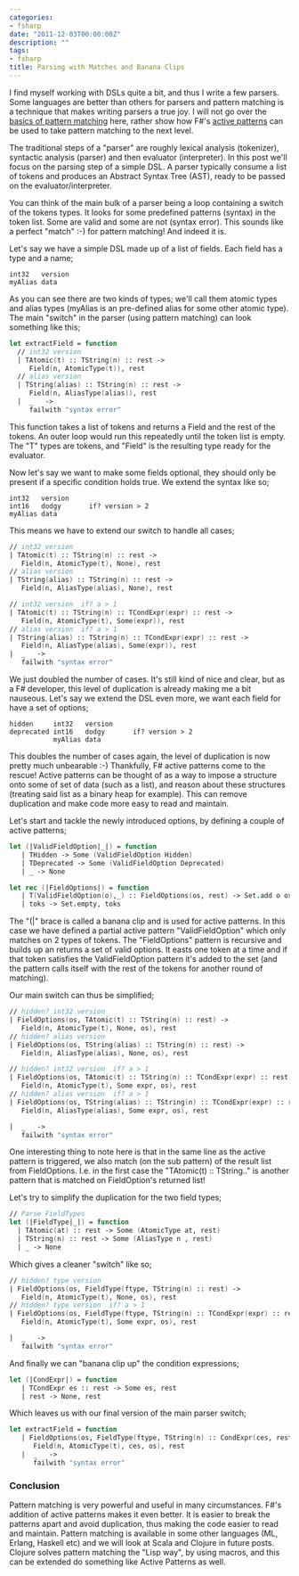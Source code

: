 ```yaml
---
categories:
- fsharp
date: "2011-12-03T00:00:00Z"
description: ""
tags:
- fsharp
title: Parsing with Matches and Banana Clips
---
```


I find myself working with DSLs quite a bit, and thus I write a few parsers. Some languages are better than others for parsers and pattern matching is a technique that makes writing parsers a true joy. I will not go over the [basics of pattern matching](http://msdn.microsoft.com/en-us/library/dd547125.aspx) here, rather show how F#'s [active patterns](http://msdn.microsoft.com/en-us/library/dd233248.aspx) can be used to take pattern matching to the next level.

The traditional steps of a "parser" are roughly lexical analysis (tokenizer), syntactic analysis (parser) and then evaluator (interpreter). In this post we'll focus on the parsing step of a simple DSL. A parser typically consume a list of tokens and produces an Abstract Syntax Tree (AST), ready to be passed on the evaluator/interpreter.

You can think of the main bulk of a parser being a loop containing a switch of the tokens types. It looks for some predefined patterns (syntax) in the token list. Some are valid and some are not (syntax error). This sounds like a perfect "match" :-) for pattern matching! And indeed it is.

Let's say we have a simple DSL made up of a list of fields. Each field has a type and a name;

```
int32   version
myAlias data
```

As you can see there are two kinds of types; we'll call them atomic types and alias types (myAlias is an pre-defined alias for some other atomic type). The main "switch" in the parser (using pattern matching) can look something like this;

```fsharp
let extractField = function
  // int32 version
  | TAtomic(t) :: TString(n) :: rest ->
     Field(n, AtomicType(t)), rest
  // alias version
  | TString(alias) :: TString(n) :: rest ->
     Field(n, AliasType(alias)), rest
  |  _   ->
     failwith "syntax error"
```

This function takes a list of tokens and returns a Field and the rest of the tokens. An outer loop would run this repeatedly until the token list is empty. The "T" types are tokens, and "Field" is the resulting type ready for the evaluator.

Now let's say we want to make some fields optional, they should only be present if a specific condition holds true. We extend the syntax like so;

```
int32   version
int16   dodgy       if? version > 2
myAlias data
```

This means we have to extend our switch to handle all cases;

```fsharp
// int32 version
| TAtomic(t) :: TString(n) :: rest ->
   Field(n, AtomicType(t), None), rest
// alias version
| TString(alias) :: TString(n) :: rest ->
   Field(n, AliasType(alias), None), rest

// int32 version  if? a > 1
| TAtomic(t) :: TString(n) :: TCondExpr(expr) :: rest ->
   Field(n, AtomicType(t), Some(expr)), rest
// alias version  if? a > 1
| TString(alias) :: TString(n) :: TCondExpr(expr) :: rest ->
   Field(n, AliasType(alias), Some(expr)), rest
|  _   ->
   failwith "syntax error"
```

We just doubled the number of cases. It's still kind of nice and clear, but as a F# developer, this level of duplication is already making me a bit nauseous. Let's say we extend the DSL even more, we want each field for have a set of options;

```
hidden     int32   version
deprecated int16   dodgy       if? version > 2
           myAlias data
```

This doubles the number of cases again, the level of duplication is now pretty much unbearable :-) Thankfully, F# active patterns come to the rescue! Active patterns can be thought of as a way to impose a structure onto some of set of data (such as a list), and reason about these structures (treating said list as a binary heap for example). This can remove duplication and make code more easy to read and maintain.

Let's start and tackle the newly introduced options, by defining a couple of active patterns;

```fsharp
let (|ValidFieldOption|_|) = function
   | THidden -> Some (ValidFieldOption Hidden)
   | TDeprecated -> Some (ValidFieldOption Deprecated)
   | _ -> None

let rec (|FieldOptions|) = function
   | T(ValidFieldOption(o),_) :: FieldOptions(os, rest) -> Set.add o os, rest
   | toks -> Set.empty, toks
```

The "(|" brace is called a banana clip and is used for active patterns. In this case we have defined a partial active pattern "ValidFieldOption" which only matches on 2 types of tokens. The "FieldOptions" pattern is recursive and builds up an returns a set of valid options. It easts one token at a time and if that token satisfies the ValidFieldOption pattern it's added to the set (and the pattern calls itself with the rest of the tokens for another round of matching).

Our main switch can thus be simplified;

```fsharp
// hidden? int32 version
| FieldOptions(os, TAtomic(t) :: TString(n) :: rest) ->
   Field(n, AtomicType(t), None, os), rest
// hidden? alias version
| FieldOptions(os, TString(alias) :: TString(n) :: rest) ->
   Field(n, AliasType(alias), None, os), rest

// hidden? int32 version  if? a > 1
| FieldOptions(os, TAtomic(t) :: TString(n) :: TCondExpr(expr) :: rest) ->
   Field(n, AtomicType(t), Some expr, os), rest
// hidden? alias version  if? a > 1
| FieldOptions(os, TString(alias) :: TString(n) :: TCondExpr(expr) :: rest) ->
   Field(n, AliasType(alias), Some expr, os), rest

|  _   ->
   failwith "syntax error"
```

One interesting thing to note here is that in the same line as the active pattern is triggered, we also match (on the sub pattern) of the result list from FieldOptions. I.e. in the first case the "TAtomic(t) :: TString.." is another pattern that is matched on FieldOption's returned list!<br />

Let's try to simplify the duplication for the two field types;

```fsharp
// Parse FieldTypes
let (|FieldType|_|) = function
  | TAtomic(at) :: rest -> Some (AtomicType at, rest)
  | TString(n) :: rest -> Some (AliasType n , rest)
  | _ -> None
```

Which gives a cleaner "switch" like so;

```fsharp
// hidden? type version
| FieldOptions(os, FieldType(ftype, TString(n) :: rest) ->
   Field(n, AtomicType(t), None, os), rest
// hidden? type version  if? a > 1
| FieldOptions(os, FieldType(ftype, TString(n) :: TCondExpr(expr) :: rest) ->
   Field(n, AtomicType(t), Some expr, os), rest

|  _   ->
   failwith "syntax error"
```

And finally we can "banana clip up" the condition expressions;

```fsharp
let (|CondExpr|) = function
   | TCondExpr es :: rest -> Some es, rest
   | rest -> None, rest
```

Which leaves us with our final version of the main parser switch;

```fsharp
let extractField = function
   | FieldOptions(os, FieldType(ftype, TString(n) :: CondExpr(ces, rest))) ->
      Field(n, AtomicType(t), ces, os), rest
   |  _   ->
      failwith "syntax error"
```

### Conclusion
Pattern matching is very powerful and useful in many circumstances. F#'s addition of active patterns makes it even better. It is easier to break the patterns apart and avoid duplication, thus making the code easier to read and maintain. Pattern matching is available in some other languages (ML, Erlang, Haskell etc) and we will look at Scala and Clojure in future posts. Clojure solves pattern matching the "Lisp way", by using macros, and this can be extended do something like Active Patterns as well.

